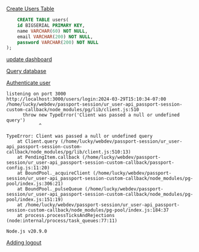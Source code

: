 [Create Users Table ](https://www.youtube.com/watch?v=vxu1RrR0vbw&t=392s)
```sql
	CREATE TABLE users(
	id BIGSERIAL PRIMARY KEY,
	name VARCHAR(60) NOT NULL,
	email VARCHAR(200) NOT NULL,
	password VARCHAR(200) NOT NULL
);
```

[update dashboard](https://www.youtube.com/watch?v=vxu1RrR0vbw&t=1647s)

[Query database](https://www.youtube.com/watch?v=vxu1RrR0vbw&t=3084s)

[Authenticate user](https://www.youtube.com/watch?v=vxu1RrR0vbw&t=3985s)

```
listening on port 3000
http://localhost:3000/users/login:2024-03-29T15:10:34-07:00
/home/lucky/webdev/passport-session/ur_user-api_passport-session-custom-callback/node_modules/pg/lib/client.js:510
      throw new TypeError('Client was passed a null or undefined query')
            ^

TypeError: Client was passed a null or undefined query
    at Client.query (/home/lucky/webdev/passport-session/ur_user-api_passport-session-custom-callback/node_modules/pg/lib/client.js:510:13)
    at PendingItem.callback (/home/lucky/webdev/passport-session/ur_user-api_passport-session-custom-callback/passport-config.js:11:20)
    at BoundPool._acquireClient (/home/lucky/webdev/passport-session/ur_user-api_passport-session-custom-callback/node_modules/pg-pool/index.js:306:21)
    at BoundPool._pulseQueue (/home/lucky/webdev/passport-session/ur_user-api_passport-session-custom-callback/node_modules/pg-pool/index.js:151:19)
    at /home/lucky/webdev/passport-session/ur_user-api_passport-session-custom-callback/node_modules/pg-pool/index.js:184:37
    at process.processTicksAndRejections (node:internal/process/task_queues:77:11)

Node.js v20.9.0

```

[Adding logout](https://www.youtube.com/watch?v=vxu1RrR0vbw&t=4923s)

